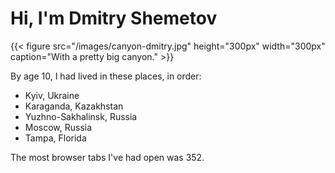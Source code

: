 # Hi, I'm Dmitry Shemetov

{{< figure src="/images/canyon-dmitry.jpg" height="300px" width="300px" caption="With a pretty big canyon." >}}

By age 10, I had lived in these places, in order:

- Kyiv, Ukraine
- Karaganda, Kazakhstan
- Yuzhno-Sakhalinsk, Russia
- Moscow, Russia
- Tampa, Florida

The most browser tabs I've had open was 352.
